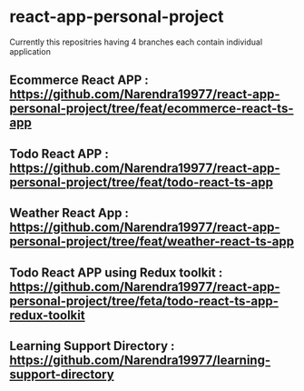 # react-app-personal-project
Currently this repositries having 4 branches each contain individual application

## Ecommerce React APP : https://github.com/Narendra19977/react-app-personal-project/tree/feat/ecommerce-react-ts-app

## Todo React APP  : https://github.com/Narendra19977/react-app-personal-project/tree/feat/todo-react-ts-app

## Weather React App : https://github.com/Narendra19977/react-app-personal-project/tree/feat/weather-react-ts-app

## Todo React APP using Redux toolkit : https://github.com/Narendra19977/react-app-personal-project/tree/feta/todo-react-ts-app-redux-toolkit

## Learning Support Directory : https://github.com/Narendra19977/learning-support-directory
